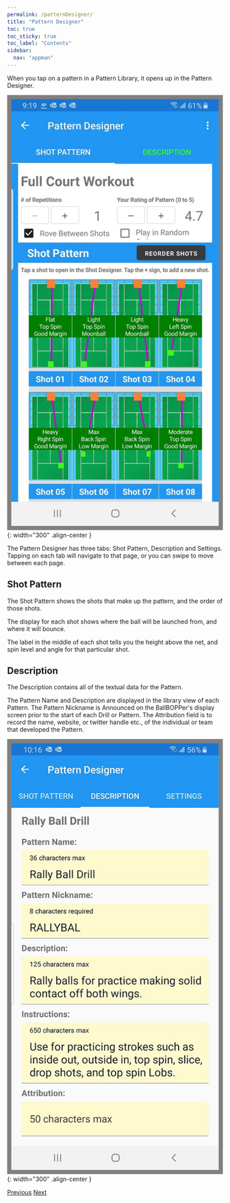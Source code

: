```yaml
---
permalink: /patternDesigner/
title: "Pattern Designer"
toc: true
toc_sticky: true
toc_label: "Contents"
sidebar:
  nav: "appman"
---
```


When you tap on a pattern in a Pattern Library, it opens up in the Pattern Designer.

![Playlist Image](../assets/images/ShotPattern_500.png){: width="300" .align-center }

The Pattern Designer has three tabs: Shot Pattern, Description and Settings. Tapping on each tab will navigate to that page, or you can swipe to move between each page.

## Shot Pattern
The Shot Pattern shows the shots that make up the pattern, and the order of those shots. 

The display for each shot shows where the ball will be launched from, and where it will bounce. 

The label in the middle of each shot tells you the height above the net, and spin level and angle for that particular shot.

## Description
The Description contains all of the textual data for the Pattern. 

The Pattern Name and Description are displayed in the library view of each Pattern. The Pattern Nickname is Announced on the BallBOPPer's display screen prior to the start of each Drill or Pattern. The Attribution field is to record the name, website, or twitter handle etc., of the individual or team that developed the Pattern.

![Playlist Image](../assets/images/PatternDescription_500.png){: width="300" .align-center }

  <nav class="pagination">
      <a href="/BallBOPPer/patternLibraries/" class="pagination--pager" title="Pattern Libraries">Previous</a>
      <a href="/BallBOPPer/shotDesigner/" class="pagination--pager" title="Shot Designer">Next</a> 
  </nav>
